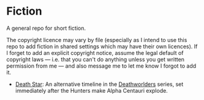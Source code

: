 # Fiction

A general repo for short fiction.

The copyright licence may vary by file (especially as I intend to use this repo to add fiction in shared settings which may have their own licences). If I forget to add an explicit copyright notice, assume the legal default of copyright laws — i.e. that you can't do anything unless you get written permission from me — and also message me to let me know I forgot to add it.

* [Death Star](Death%20Star/Death%20Star.md): An alternative timeline in the [Deathworlders](https://deathworlders.com) series, set immediately after the Hunters make Alpha Centauri explode.

